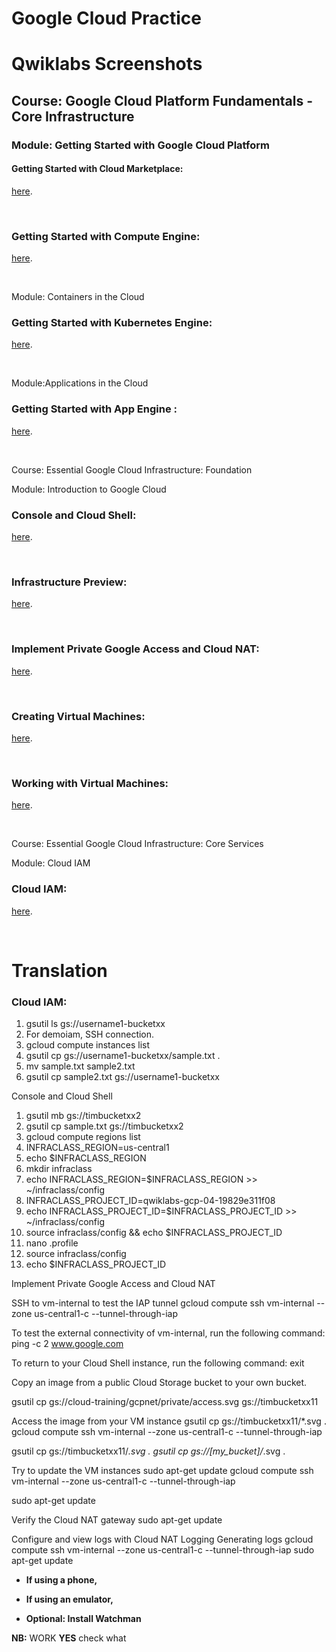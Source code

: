 Google Cloud Practice
========================

# Qwiklabs Screenshots 

## Course: Google Cloud Platform Fundamentals - Core Infrastructure

### Module: Getting Started with Google Cloud Platform


#### Getting Started with Cloud Marketplace:
[here](https://drive.google.com/file/d/1Nu6DkJpf1dOVXooBqg6l6tqO2kqX9WVb/view?usp=sharing).




<br/>

### Getting Started with Compute Engine:
[here](https://drive.google.com/file/d/1A-kZxwri6iE0r_3VT2PiUMlnDLsZHMJx/view?usp=sharing).

<br/>


Module: Containers in the Cloud
### Getting Started with Kubernetes Engine:
[here](https://drive.google.com/file/d/172YqsTtb7Cnw_FWr_LuMabHSIWQsura8/view?usp=sharing).

<br/>



Module:Applications in the Cloud

### Getting Started with App Engine :
[here](https://drive.google.com/file/d/1kjy9ZLs-0hymCjwP5J0Gp02-vCGIyDzE/view?usp=sharing).

<br/>


Course: Essential Google Cloud Infrastructure: Foundation

Module: Introduction to Google Cloud


### Console and Cloud Shell:
[here](https://drive.google.com/file/d/1g7MSq2WuoFQG9m9PfTHHrqpptRYAA5_W/view?usp=sharing).

<br/>


### Infrastructure Preview:
[here](https://drive.google.com/file/d/1xLRIYIdhjSSuDJpXs6G1I3cPkr2ql7FF/view?usp=sharing).

<br/>


### Implement Private Google Access and Cloud NAT:
[here](https://drive.google.com/file/d/1mpAmCXgFhJiMqmCtj51OchNkNJ8gaT2M/view?usp=sharing).

<br/>


### Creating Virtual Machines:
[here](https://drive.google.com/file/d/1kVeEZO_dYsThH0OF2tmh0odE1A998wS_/view?usp=sharing).

<br/>


### Working with Virtual Machines:
[here](https://drive.google.com/file/d/1H-Tq07IbDMjJK6nQHWo4KFC44HOTUZfY/view?usp=sharing).

<br/>


Course: Essential Google Cloud Infrastructure: Core Services

Module: Cloud IAM


### Cloud IAM:
[here](https://drive.google.com/file/d/1eDPXmhWaco0duQ33ZzIrus6GLWZmBxOA/view?usp=sharing).

<br/>





# Translation

### Cloud IAM:
1. gsutil ls gs://username1-bucketxx
2. For demoiam, SSH  connection.
3. gcloud compute instances list
4. gsutil cp gs://username1-bucketxx/sample.txt .
5. mv sample.txt sample2.txt
6. gsutil cp sample2.txt gs://username1-bucketxx



Console and Cloud Shell
1.  gsutil mb gs://timbucketxx2
2.  gsutil cp sample.txt gs://timbucketxx2
3.  gcloud compute regions list
4.  INFRACLASS_REGION=us-central1
5.  echo $INFRACLASS_REGION
6.  mkdir infraclass
7.  echo INFRACLASS_REGION=$INFRACLASS_REGION >> ~/infraclass/config
8.  INFRACLASS_PROJECT_ID=qwiklabs-gcp-04-19829e311f08
9.  echo INFRACLASS_PROJECT_ID=$INFRACLASS_PROJECT_ID >> ~/infraclass/config
10.  source infraclass/config   && echo $INFRACLASS_PROJECT_ID
11.  nano .profile
12.  source infraclass/config
13.  echo $INFRACLASS_PROJECT_ID



Implement Private Google Access and Cloud NAT

SSH to vm-internal to test the IAP tunnel
 gcloud compute ssh vm-internal --zone us-central1-c --tunnel-through-iap

To test the external connectivity of vm-internal, run the following command:
 ping -c 2 www.google.com

To return to your Cloud Shell instance, run the following command:
exit

Copy an image from a public Cloud Storage bucket to your own bucket.

gsutil cp gs://cloud-training/gcpnet/private/access.svg gs://timbucketxx11

Access the image from your VM instance
gsutil cp gs://timbucketxx11/*.svg .
gcloud compute ssh vm-internal --zone us-central1-c --tunnel-through-iap

gsutil cp gs://timbucketxx11/*.svg .
gsutil cp gs://[my_bucket]/*.svg .

Try to update the VM instances
sudo apt-get update
gcloud compute ssh vm-internal --zone us-central1-c --tunnel-through-iap

sudo apt-get update

Verify the Cloud NAT gateway
sudo apt-get update

Configure and view logs with Cloud NAT Logging
Generating logs
gcloud compute ssh vm-internal --zone us-central1-c --tunnel-through-iap
sudo apt-get update






*   **If using a phone,**



*  **If using an emulator,**

* **Optional: Install Watchman** <br/>




**NB:** WORK  **YES** check what 

